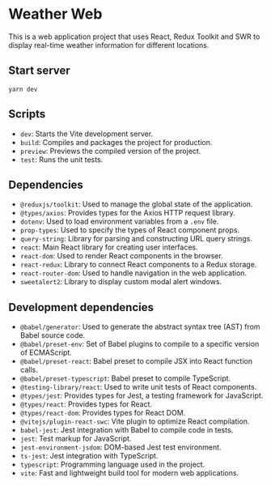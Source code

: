 # Weather Web

This is a web application project that uses React, Redux Toolkit and SWR to display real-time weather information for different locations.

## Start server
```
yarn dev 
```

## Scripts

- `dev`: Starts the Vite development server.
- `build`: Compiles and packages the project for production.
- `preview`: Previews the compiled version of the project.
- `test`: Runs the unit tests.

## Dependencies

- `@reduxjs/toolkit`: Used to manage the global state of the application.
- `@types/axios`: Provides types for the Axios HTTP request library.
- `dotenv`: Used to load environment variables from a `.env` file.
- `prop-types`: Used to specify the types of React component props.
- `query-string`: Library for parsing and constructing URL query strings.
- `react`: Main React library for creating user interfaces.
- `react-dom`: Used to render React components in the browser.
- `react-redux`: Library to connect React components to a Redux storage.
- `react-router-dom`: Used to handle navigation in the web application.
- `sweetalert2`: Library to display custom modal alert windows.

## Development dependencies

- `@babel/generator`: Used to generate the abstract syntax tree (AST) from Babel source code.
- `@babel/preset-env`: Set of Babel plugins to compile to a specific version of ECMAScript.
- `@babel/preset-react`: Babel preset to compile JSX into React function calls.
- `@babel/preset-typescript`: Babel preset to compile TypeScript.
- `@testing-library/react`: Used to write unit tests of React components.
- `@types/jest`: Provides types for Jest, a testing framework for JavaScript.
- `@types/react`: Provides types for React.
- `@types/react-dom`: Provides types for React DOM.
- `@vitejs/plugin-react-swc`: Vite plugin to optimize React compilation.
- `babel-jest`: Jest integration with Babel to compile code in tests.
- `jest`: Test markup for JavaScript.
- `jest-environment-jsdom`: DOM-based Jest test environment.
- `ts-jest`: Jest integration with TypeScript.
- `typescript`: Programming language used in the project.
- `vite`: Fast and lightweight build tool for modern web applications.